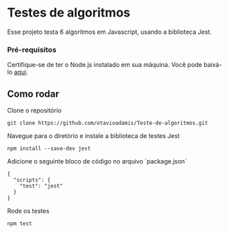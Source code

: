 # Testes de algoritmos

Esse projeto testa 6 algoritmos em Javascript, usando a biblioteca Jest.

### Pré-requisitos

Certifique-se de ter o Node.js instalado em sua máquina. Você pode baixá-lo [aqui](https://nodejs.org/).

## Como rodar

Clone o repositório
```
git clone https://github.com/otavioadamis/Teste-de-algoritmos.git
```

Navegue para o diretório e instale a biblioteca de testes Jest
```
npm install --save-dev jest
```

Adicione o seguinte bloco de código no arquivo ´package.json´
```
{
  "scripts": {
    "test": "jest"
  }
}
```

Rode os testes
```
npm test
```
